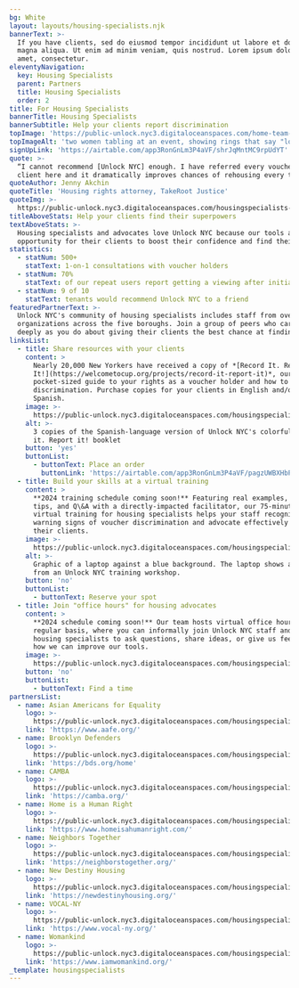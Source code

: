 ```yaml
---
bg: White
layout: layouts/housing-specialists.njk
bannerText: >-
  If you have clients, sed do eiusmod tempor incididunt ut labore et dolore
  magna aliqua. Ut enim ad minim veniam, quis nostrud. Lorem ipsum dolor sit
  amet, consectetur.
eleventyNavigation:
  key: Housing Specialists
  parent: Partners
  title: Housing Specialists
  order: 2
title: For Housing Specialists
bannerTitle: Housing Specialists
bannerSubtitle: Help your clients report discrimination
topImage: 'https://public-unlock.nyc3.digitaloceanspaces.com/home-team-table.png'
topImageAlt: 'two women tabling at an event, showing rings that say "love" and "train"'
signUpLink: 'https://airtable.com/app3RonGnLm3P4aVF/shrJqMntMC9rpUdYT'
quote: >-
  “I cannot recommend [Unlock NYC] enough. I have referred every voucher-holding
  client here and it dramatically improves chances of rehousing every time.”
quoteAuthor: Jenny Akchin
quoteTitle: 'Housing rights attorney, TakeRoot Justice'
quoteImg: >-
  https://public-unlock.nyc3.digitaloceanspaces.com/housingspecialists-logo-takeroot-justice-vff.png
titleAboveStats: Help your clients find their superpowers
textAboveStats: >-
  Housing specialists and advocates love Unlock NYC because our tools are an
  opportunity for their clients to boost their confidence and find their voice. 
statistics:
  - statNum: 500+
    statText: 1-on-1 consultations with voucher holders
  - statNum: 70%
    statText: of our repeat users report getting a viewing after initially being denied
  - statNum: 9 of 10
    statText: tenants would recommend Unlock NYC to a friend
featuredPartnerText: >-
  Unlock NYC's community of housing specialists includes staff from over 30
  organizations across the five boroughs. Join a group of peers who care as
  deeply as you do about giving their clients the best chance at finding a home.
linksList:
  - title: Share resources with your clients
    content: >
      Nearly 20,000 New Yorkers have received a copy of *[Record It. Report
      It!](https://welcometocup.org/projects/record-it-report-it)*, our
      pocket-sized guide to your rights as a voucher holder and how to report
      discrimination. Purchase copies for your clients in English and/or
      Spanish.
    image: >-
      https://public-unlock.nyc3.digitaloceanspaces.com/housingspecialists-record-report-booklet-spanish.png
    alt: >-
      3 copies of the Spanish-language version of Unlock NYC's colorful Record
      it. Report it! booklet
    button: 'yes'
    buttonList:
      - buttonText: Place an order
        buttonLink: 'https://airtable.com/app3RonGnLm3P4aVF/pagzUWBXHbPgSrfBj/form'
  - title: Build your skills at a virtual training
    content: >
      **2024 training schedule coming soon!** Featuring real examples, practical
      tips, and Q\&A with a directly-impacted facilitator, our 75-minute live
      virtual training for housing specialists helps your staff recognize
      warning signs of voucher discrimination and advocate effectively with
      their clients.
    image: >-
      https://public-unlock.nyc3.digitaloceanspaces.com/housingspecialists-workshop-zoom-virtual-slideshow.png
    alt: >-
      Graphic of a laptop against a blue background. The laptop shows a slide
      from an Unlock NYC training workshop.
    button: 'no'
    buttonList:
      - buttonText: Reserve your spot
  - title: Join "office hours" for housing advocates
    content: >
      **2024 schedule coming soon!** Our team hosts virtual office hours on a
      regular basis, where you can informally join Unlock NYC staff and other
      housing specialists to ask questions, share ideas, or give us feedback on
      how we can improve our tools.
    image: >-
      https://public-unlock.nyc3.digitaloceanspaces.com/housingspecialists-consulting-team-nyc-2.png
    button: 'no'
    buttonList:
      - buttonText: Find a time
partnersList:
  - name: Asian Americans for Equality
    logo: >-
      https://public-unlock.nyc3.digitaloceanspaces.com/housingspecialists-asian-americans-equality-logo.png
    link: 'https://www.aafe.org/'
  - name: Brooklyn Defenders
    logo: >-
      https://public-unlock.nyc3.digitaloceanspaces.com/housingspecialists-brooklyn-defender-services-logo.png
    link: 'https://bds.org/home'
  - name: CAMBA
    logo: >-
      https://public-unlock.nyc3.digitaloceanspaces.com/housingspecialists-logo-CAMBA.png
    link: 'https://camba.org/'
  - name: Home is a Human Right
    logo: >-
      https://public-unlock.nyc3.digitaloceanspaces.com/housingspecialists-logo-home-is-a-human-right.png
    link: 'https://www.homeisahumanright.com/'
  - name: Neighbors Together
    logo: >-
      https://public-unlock.nyc3.digitaloceanspaces.com/housingspecialists-logo-neighbors-together.png
    link: 'https://neighborstogether.org/'
  - name: New Destiny Housing
    logo: >-
      https://public-unlock.nyc3.digitaloceanspaces.com/housingspecialists-logo-new-destiny-housing.png
    link: 'https://newdestinyhousing.org/'
  - name: VOCAL-NY
    logo: >-
      https://public-unlock.nyc3.digitaloceanspaces.com/housingspecialists-logo-vocal-new-york.png
    link: 'https://www.vocal-ny.org/'
  - name: Womankind
    logo: >-
      https://public-unlock.nyc3.digitaloceanspaces.com/housingspecialists-logo-womankind.png
    link: 'https://www.iamwomankind.org/'
_template: housingspecialists
---
```


